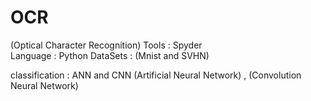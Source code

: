 # OCR
(Optical Character Recognition) 
Tools :  Spyder  
Language : Python 
DataSets : (Mnist and SVHN)

classification : ANN and CNN (Artificial Neural Network) , (Convolution Neural Network)
